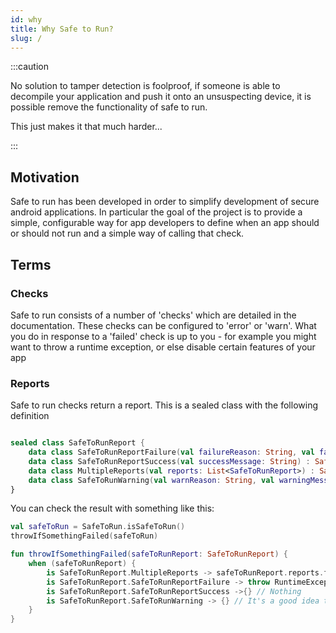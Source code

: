 ```yaml
---
id: why
title: Why Safe to Run?
slug: /
---
```

:::caution

No solution to tamper detection is foolproof, if someone is
able to decompile your application and push it onto an unsuspecting
device, it is possible remove the functionality of safe to run.

This just makes it that much harder...

:::

## Motivation

Safe to run has been developed in order to simplify 
development of secure android applications. In particular
the goal of the project is to provide a simple, configurable
way for app developers to define when an app should or
should not run and a simple way of calling that check.

## Terms

### Checks

Safe to run consists of a number of 'checks' which are detailed
in the documentation. These checks can be configured to 'error' or 
'warn'. What you do in response to a 'failed' check is up to you - for example
you might want to throw a runtime exception, or else disable certain features
of your app

### Reports 

Safe to run checks return a report. This is a sealed class with the following
definition 


```kotlin

sealed class SafeToRunReport {
    data class SafeToRunReportFailure(val failureReason: String, val failureMessage: String) : SafeToRunReport()
    data class SafeToRunReportSuccess(val successMessage: String) : SafeToRunReport()
    data class MultipleReports(val reports: List<SafeToRunReport>) : SafeToRunReport()
    data class SafeToRunWarning(val warnReason: String, val warningMessage: String) : SafeToRunReport()
}
```

You can check the result with something like this:


```kotlin
val safeToRun = SafeToRun.isSafeToRun()
throwIfSomethingFailed(safeToRun)

fun throwIfSomethingFailed(safeToRunReport: SafeToRunReport) {
    when (safeToRunReport) {
        is SafeToRunReport.MultipleReports -> safeToRunReport.reports.forEach(::throwIfSomethingFailed)
        is SafeToRunReport.SafeToRunReportFailure -> throw RuntimeException(safeToRunReport.failureMessage)
        is SafeToRunReport.SafeToRunReportSuccess ->{} // Nothing
        is SafeToRunReport.SafeToRunWarning -> {} // It's a good idea to log
    }
}
```

